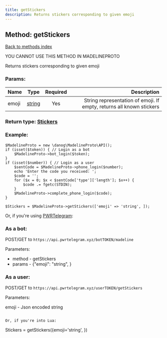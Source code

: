 ```yaml
---
title: getStickers
description: Returns stickers corresponding to given emoji
---
```

## Method: getStickers  
[Back to methods index](index.md)


YOU CANNOT USE THIS METHOD IN MADELINEPROTO


Returns stickers corresponding to given emoji

### Params:

| Name     |    Type       | Required | Description |
|----------|:-------------:|:--------:|------------:|
|emoji|[string](../types/string.md) | Yes|String representation of emoji. If empty, returns all known stickers|


### Return type: [Stickers](../types/Stickers.md)

### Example:


```
$MadelineProto = new \danog\MadelineProto\API();
if (isset($token)) { // Login as a bot
    $MadelineProto->bot_login($token);
}
if (isset($number)) { // Login as a user
    $sentCode = $MadelineProto->phone_login($number);
    echo 'Enter the code you received: ';
    $code = '';
    for ($x = 0; $x < $sentCode['type']['length']; $x++) {
        $code .= fgetc(STDIN);
    }
    $MadelineProto->complete_phone_login($code);
}

$Stickers = $MadelineProto->getStickers(['emoji' => 'string', ]);
```

Or, if you're using [PWRTelegram](https://pwrtelegram.xyz):

### As a bot:

POST/GET to `https://api.pwrtelegram.xyz/botTOKEN/madeline`

Parameters:

* method - getStickers
* params - {"emoji": "string", }



### As a user:

POST/GET to `https://api.pwrtelegram.xyz/userTOKEN/getStickers`

Parameters:

emoji - Json encoded string


```

Or, if you're into Lua:

```
Stickers = getStickers({emoji='string', })
```

